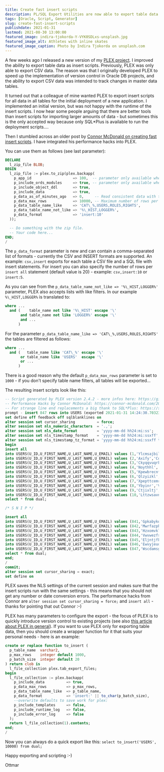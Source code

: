```yaml
---
title: Create fast insert scripts
description: PL/SQL Export Utilities are now able to export table data as insert scripts
tags: [Oracle, Script, Generator]
slug: create-fast-insert-scripts
publishdate: 2021-01-31
lastmod: 2021-08-30 13:00:00
featured_image: indira-tjokorda-Y-VYK0SDLxs-unsplash.jpg
featured_image_alt: Athletes with inline skates
featured_image_caption: Photo by Indira Tjokorda on unsplash.com
---
```


A few weeks ago I released a new version of my [PLEX project](https://github.com/ogobrecht/plex). I improved the ability to export table data as insert scripts. Previously, PLEX was only able to export CSV data. The reason was that I originally developed PLEX to speed up the implementation of version control in Oracle DB projects, and the ability to export CSV data was intended to track changes in master data tables.

It turned out that a colleague of mine wanted PLEX to export insert scripts for all data in all tables for the initial deployment of a new application. I implemented an initial version, but was not happy with the runtime of the insert scripts. I now hear some people arguing that there are better tools than insert scripts for importing larger amounts of data - but sometimes this is the only accepted way because only SQL*Plus is available to run the deployment scripts....

Then I stumbled across an older post by [Connor McDonald on creating fast insert scripts](https://connor-mcdonald.com/2019/05/17/hacking-together-faster-inserts/). I have integrated his performance hacks into PLEX.

You can use them as follows (see last parameter):

```sql
DECLARE
  l_zip_file BLOB;
BEGIN
  l_zip_file := plex.to_zip(plex.backapp(
    p_app_id                   => 100,  -- parameter only available when APEX is installed
    p_include_ords_modules     => true, -- parameter only available when ORDS is installed
    p_include_object_ddl       => true,
    p_include_data             => true,
    p_data_as_of_minutes_ago   => 0,     -- Read consistent data with the resulting timestamp (SCN). Defaults to 0.
    p_data_max_rows            => 10000, -- Maximum number of rows per table. Defaults to 1000.
    p_data_table_name_like     => 'CAT\_%,USERS,ROLES,RIGHTS',
    p_data_table_name_not_like => '%\_HIST,LOGGER%',
    p_data_format              => 'insert:10'
  ));

  -- Do something with the zip file.
  -- Your code here...
END;
/
```

The `p_data_format` parameter is new and can contain a comma-separated list of formats - currently the CSV and INSERT formats are supported. An example: `csv,insert` exports for each table a CSV file and a SQL file with insert statements. For insert you can also specify the number of rows per `insert all` statement (default value is 20) - example: `csv,insert:10` or `insert:5`.

As you can see from the `p_data_table_name_not_like => '%\_HIST,LOGGER%'` parameter, PLEX also accepts lists with like filters. In our example `%\_HIST,LOGGER%` is translated to:

```sql
where ... 
  and (    table_name not like '%\_HIST' escape '\' 
       and table_name not like 'LOGGER%' escape '\'
       and ...
      )
```

For the parameter `p_data_table_name_like => 'CAT\_%,USERS,ROLES,RIGHTS'` the tables are filtered as follows:

```sql
where ... 
  and (   table_name like 'CAT\_%' escape '\' 
       or table_name like 'USERS'  escape '\' 
       or ...
      )
```

There is a good reason why the default `p_data_max_rows` parameter is set to `1000` - if you don't specify table name filters, all tables will be exported...

The resulting insert scripts look like this:

```sql
-- Script generated by PLEX version 2.4.2 - more infos here: https://github.com/ogobrecht/plex
-- Performance Hacks by Connor McDonald: https://connor-mcdonald.com/2019/05/17/hacking-together-faster-inserts/
-- For strange line end replacements a big thank to SQL*Plus: https://support.oracle.com/epmos/faces/DocumentDisplay?id=2377701.1 (SQL Failed With ORA-1756 In Sqlplus But Works In SQL Developer)
prompt - insert 847 rows into USERS (exported 2021-01-31 14:24:30.703234000 +00:00)
set define off feedback off sqlblanklines on
alter session set cursor_sharing          = force;
alter session set nls_numeric_characters  = '.,';
alter session set nls_date_format         = 'yyyy-mm-dd hh24:mi:ss';
alter session set nls_timestamp_format    = 'yyyy-mm-dd hh24:mi:ssxff';
alter session set nls_timestamp_tz_format = 'yyyy-mm-dd hh24:mi:ssxff tzr';
begin
insert all
into USERS(U_ID,U_FIRST_NAME,U_LAST_NAME,U_EMAIL) values (1,'Ylcmsajbil','Fojkjryntnixzfh','qvspjgvwmtbi@ghovilkddx.mly')
into USERS(U_ID,U_FIRST_NAME,U_LAST_NAME,U_EMAIL) values (2,'Axify','Cofjlkwzxytdih','ajgttnqlds@minokpyfo.gu')
into USERS(U_ID,U_FIRST_NAME,U_LAST_NAME,U_EMAIL) values (3,'Ckyqqvuqrkuktb','Igacqwp','qpygabuhbrs@nsjxpgjlle.ze')
into USERS(U_ID,U_FIRST_NAME,U_LAST_NAME,U_EMAIL) values (4,'Noythhl','Gausfu','ngmgsbr@duyxqzn.hmyo')
into USERS(U_ID,U_FIRST_NAME,U_LAST_NAME,U_EMAIL) values (5,'Kpewbrecnfzsi','Nwbsnjh','xwlhcfaxko@uhqsibdojjp.hsm')
into USERS(U_ID,U_FIRST_NAME,U_LAST_NAME,U_EMAIL) values (6,'Qlzyizkl','Gwnaojlvyud','kzndqj@nsosenf.fm')
into USERS(U_ID,U_FIRST_NAME,U_LAST_NAME,U_EMAIL) values (7,'Xpepttcemrd','Ktaqqdnqyfvc','uhbnzezvz@buiptt.lkrm')
into USERS(U_ID,U_FIRST_NAME,U_LAST_NAME,U_EMAIL) values (8,'Ybyinr','Vngairocujhy','igvfzoegbh@hsepkqiwbst.evs')
into USERS(U_ID,U_FIRST_NAME,U_LAST_NAME,U_EMAIL) values (9,'Ctjixltj','Yvsiei','ozpspssyw@vooiyfuf.xeh')
into USERS(U_ID,U_FIRST_NAME,U_LAST_NAME,U_EMAIL) values (10,'Lttzwsavnozxu','Kcyjalvzrl','yvwowaqrpku@dyapdumb.fvi')
select * from dual;

/* S N I P */

insert all
into USERS(U_ID,U_FIRST_NAME,U_LAST_NAME,U_EMAIL) values (841,'Gpkabykoveq','Gljhlrijqop','imnhrheyr@ypccyiu.ah')
into USERS(U_ID,U_FIRST_NAME,U_LAST_NAME,U_EMAIL) values (842,'Mwrfazphbvmekpw','Kxirzfth','fxoatt@frlbwbn.tf')
into USERS(U_ID,U_FIRST_NAME,U_LAST_NAME,U_EMAIL) values (843,'Hzxomvkliaxl','Mstdrrmgfmsy','gpeidglzwfa@hwyumsansy.fet')
into USERS(U_ID,U_FIRST_NAME,U_LAST_NAME,U_EMAIL) values (844,'Vwvwezfsd','Xtfouojiymtlu','zgsdtowsvt@ywfngnijgts.ozd')
into USERS(U_ID,U_FIRST_NAME,U_LAST_NAME,U_EMAIL) values (845,'Eljntjfkxx','Sifgii','gksggat@ubfmmdopqy.ly')
into USERS(U_ID,U_FIRST_NAME,U_LAST_NAME,U_EMAIL) values (846,'Ewvyjeudjb','Anihlpdgeg','gietuk@ezciwejuedy.nuf')
into USERS(U_ID,U_FIRST_NAME,U_LAST_NAME,U_EMAIL) values (847,'Wscdamsgssmouf','Omtaofvlrjs','jrwyzftmbmo@gjylnuez.esq')
select * from dual;
end;
/
commit;
alter session set cursor_sharing = exact;
set define on
```

PLEX saves the NLS settings of the current session and makes sure that the insert scripts run with the same settings - this means that you should not get any number or date conversion errors. The performance hacks from Connor are `alter session set cursor_sharing = force;` and `insert all` - thanks for pointing that out Connor :-)

PLEX has many parameters to configure the export - the focus of PLEX is to quickly introduce version control to existing projects (see also [this article about PLEX in general](/posts/2018-08-26-plex-plsql-export-utilities/)). If you want to use PLEX only for exporting table data, then you should create a wrapper function for it that suits your personal needs - here is an example:

```sql
create or replace function to_insert (
  p_table_name  varchar2,
  p_max_rows    integer default 1000,
  p_batch_size  integer default 20
) return clob is
  l_file_collection plex.tab_export_files;
begin
  l_file_collection := plex.backapp(
    p_include_data          => true,
    p_data_max_rows         => p_max_rows,
    p_data_table_name_like  => p_table_name,
    p_data_format           => 'insert:' || to_char(p_batch_size),
    --overwrite defaults to save work for plex:
    p_include_templates     => false,
    p_include_runtime_log   => false,
    p_include_error_log     => false
  );
  return l_file_collection(1).contents;
end;
/
```

Now you can always do a quick export like this: `select to_insert('USERS', 10000) from dual;`

Happy exporting and scripting :-)

Ottmar
